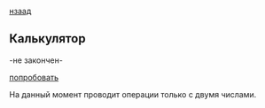 [нзаад](../../readme.md)

## Калькулятор

-не закончен-

[попробовать](https://slowsleep.github.io/php-sf/bjs/07_Number_and_string/index.html)

На данный момент проводит операции только с двумя числами.
